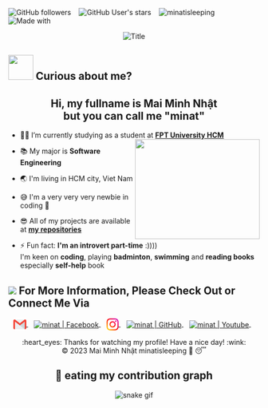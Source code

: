<img alt="GitHub followers" src="https://img.shields.io/github/followers/minatisleeping?style=social"> &nbsp;&nbsp; <img alt="GitHub User's stars" src="https://img.shields.io/github/stars/minatisleeping?style=social"> &nbsp;&nbsp; <img src="https://komarev.com/ghpvc/?username=minatisleeping&label=Profile%20views&color=brightgreen&style=flat" alt="minatisleeping"/> &nbsp;&nbsp; <img src="https://img.shields.io/badge/Made%20with-Markdown-1f425f.svg" alt="Made with"/>


<div align="center">
  <img src="https://readme-typing-svg.herokuapp.com?font=Architects+Daughter&color=%2338C2FF&size=50&center=true&vCenter=true&height=60&width=600&lines=Hii!+I'm+minat;Minatisleeping+zzzz!!!;Welcome+to+my+profile!" alt="Title"></img>
</div>

## <img src="https://raw.githubusercontent.com/nixin72/nixin72/master/wave.gif" width="50px" height="50px"></img> Curious about me?

## <div align="center">Hi, my fullname is Mai Minh Nhật<br/>but you can call me "minat"</div>

- 👨‍💻 I’m currently studying as a student at [**FPT University HCM**](https://hcmuni.fpt.edu.vn/)<img src="https://media1.giphy.com/media/zOvBKUUEERdNm/giphy.gif?cid=ecf05e47oave78i42k7n567fhsx3hg7lrz1bp3v1sba3mg02&ep=v1_gifs_search&rid=giphy.gif&ct=g" width="250" height="200" align="right"/>
- 📚 My major is **Software Engineering**
- 🌏 I'm living in HCM city, Viet Nam
- 😅 I'm a very very very newbie in coding 🐧
- 😎 All of my projects are available at [**my repositories**](https://github.com/minatisleeping?tab=repositories)

- ⚡ Fun fact: **I'm an introvert part-time** :))))<br/>I'm keen on **coding**, playing **badminton**, **swimming** and **reading books** especially **self-help** book

## <img src='https://raw.githubusercontent.com/ShahriarShafin/ShahriarShafin/main/Assets/handshake.gif' width="5%"> For More Information, Please Check Out or Connect Me Via

<p align="center">
  <a href="mailto:minatt2002@gmail.com" >
    <img align="center" alt="minat | Gmail" width="26px" src="https://github.com/SatYu26/SatYu26/blob/master/Assets/Gmail.svg" />
  </a> &nbsp;&nbsp;
  
  <a href="https://www.facebook.com/profile.php?id=100013008076651" target="_blank">
      <img align="center" alt="minat | Facebook" width="24px" src="https://upload.wikimedia.org/wikipedia/en/thumb/0/04/Facebook_f_logo_%282021%29.svg/100px-Facebook_f_logo_%282021%29.svg.png" />
  </a> &nbsp;&nbsp;
  
  <a href="https://www.instagram.com/_hi.iminat_/" target="_blank">
    <img align="center" alt="minat | Instagram" width="24px" src="https://github.com/SatYu26/SatYu26/blob/master/Assets/Instagram.svg" />
  </a> &nbsp;&nbsp;
  
  <a href="https://profile-summary-for-github.herokuapp.com/user/minatisleeping" target="_blank">
    <img align="center" alt="minat | GitHub" width="26px" src="https://upload.wikimedia.org/wikipedia/commons/thumb/a/ae/Github-desktop-logo-symbol.svg/1024px-Github-desktop-logo-symbol.svg.png" />
  </a> &nbsp;&nbsp;
  
  <a href="https://www.youtube.com/channel/UCrmitVU9h4Qyg7SlEiyElyQ" target="_blank">
    <img align="center" alt="minat | Youtube" width="32px" src="https://icon-library.com/images/youtube-video-icon-png/youtube-video-icon-png-29.jpg" />
  </a> &nbsp;&nbsp;
<p> 

<div align="center">
  :heart_eyes: Thanks for watching my profile! Have a nice day! :wink: <br/>
  &copy; 2023 Mai Minh Nhật minatisleeping 🛌 😴 

## 🐍 eating my contribution graph
![snake gif](https://github.com/minatisleeping/minatisleeping/blob/output/github-contribution-grid-snake.gif)
